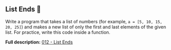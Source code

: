 ## List Ends 🚀

Write a program that takes a list of numbers (for example, `a = [5, 10, 15, 20, 25]`) and makes a new list of only the first and last elements of the given list. For practice, write this code inside a function.

**Full description:** [012 - List Ends](https://www.practicepython.org/exercise/2014/04/25/12-list-ends.html)
